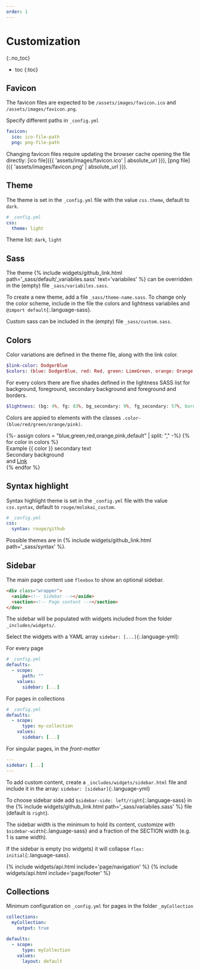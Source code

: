 ```yaml
---
order: 1
---
```


# Customization
{:.no_toc}

* toc
{:toc}

## Favicon

The favicon files are expected to be `/assets/images/favicon.ico` and `/assets/images/favicon.png`.

Specify different paths in `_config.yml`
```yml
favicon:
  ico: ico-file-path
  png: png-file-path
```

Changing favicon files require updating the browser cache opening the file directly: [ico file]({{ 'assets/images/favicon.ico' | absolute_url }}), [png file]({{ 'assets/images/favicon.png' | absolute_url }}).

## Theme

The theme is set in the `_config.yml` file with the value `css.theme`, default to `dark`.

```yml
# _config.yml
css:
  theme: light
```

Theme list: `dark`, `light`

## Sass

The theme {% include widgets/github_link.html path='_sass/default/_variabiles.sass' text='variabiles' %} can be overridden in the (empty) file `_sass/variabiles.sass`.  

To create a new theme, add a file `_sass/theme-name.sass`. To change only the color scheme, include in the file the colors and lightness variabiles and `@import default`{:.language-sass}.

Custom sass can be included in the (empty) file `_sass/custom.sass`.

## Colors

Color variations are defined in the theme file, along with the link color.
```sass
$link-color: DodgerBlue
$colors: (blue: DodgerBlue, red: Red, green: LimeGreen, orange: Orange, pink: Fuchsia)
```
For every colors there are five shades defined in the lightness SASS list for background, foreground, secondary background and foreground and borders.
```sass
$lightness: (bg: 4%, fg: 83%, bg_secondary: 9%, fg_secondary: 57%, border: 21%)
```

Colors are appied to elements with the classes `.color-(blue/red/green/orange/pink)`.
<div class="grid">
{%- assign colors = "blue,green,red,orange,pink,default" | split: "," -%}
{% for color in colors %}
<div class="p-around rounded color-{{ color }}">
Example {{ color }} <span class="fg-secondary">secondary text</span>
<div class="p-around mvh bg-secondary rounded">Secondary background</div>
and <a href="#">Link</a>
</div>
{% endfor %}
</div>

## Syntax highlight

Syntax highlight theme is set in the `_config.yml` file with the value `css.syntax`, default to `rouge/molokai_custom`.

```yml
# _config.yml
css:
  syntax: rouge/github
```

Possible themes are in {% include widgets/github_link.html path='_sass/syntax' %}. 

## Sidebar

The main page content use `flexbox` to show an optional sidebar.

```html
<div class="wrapper">
  <aside><!-- Sidebar --></aside>
  <section><!-- Page content --></section>
</dov>
```

The sidebar will be populated with widgets included from the folder `_includes/widgets/`.

Select the widgets with a YAML array `sidebar: [...]`{:.language-yml}:

<div class="grid">
<div markdown="1">
For every page

```yml
# _config.yml
defaults:
  - scope:
      path: ""
    values:
      sidebar: [...]
```
</div>
<div markdown="1">
For pages in collections

```yml
# _config.yml
defaults:
  - scope:
      type: my-collection
    values:
      sidebar: [...]
```
</div>
</div>

For singular pages, in the _front-matter_

```yml
---
sidebar: [...]
---
```

To add custom content, create a `_includes/widgets/sidebar.html` file and include it in the array: `sidebar: [sidebar]`{:.language-yml}

To choose sidebar side add `$sidebar-side: left/right`{:.language-sass} in the {% include widgets/github_link.html path='_sass/variabiles.sass' %} file (default is `right`).

The sidebar width is the minimum to hold its content, customize with `$sidebar-width`{:.language-sass} and a fraction of the SECTION width (e.g. 1 is same width).

If the sidebar is empty (no widgets) it will collapse `flex: initial`{:.language-sass}.

{% include widgets/api.html include='page/navigation' %}
{% include widgets/api.html include='page/footer' %}

## Collections

Minimum configuration on `_config.yml` for pages in the folder `_myCollection`

```yml
collections:
  myCollection:
    output: true

defaults:
  - scope:
      type: myCollection
    values:
      layout: default
```